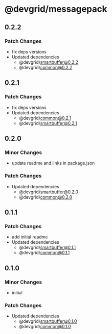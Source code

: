 # @devgrid/messagepack

## 0.2.2

### Patch Changes

- fix deps versions
- Updated dependencies
  - @devgrid/smartbuffer@0.2.2
  - @devgrid/common@0.2.2

## 0.2.1

### Patch Changes

- fix deps versions
- Updated dependencies
  - @devgrid/common@0.2.1
  - @devgrid/smartbuffer@0.2.1

## 0.2.0

### Minor Changes

- update readme and links in package.json

### Patch Changes

- Updated dependencies
  - @devgrid/smartbuffer@0.2.0
  - @devgrid/common@0.2.0

## 0.1.1

### Patch Changes

- add initial readme
- Updated dependencies
  - @devgrid/smartbuffer@0.1.1
  - @devgrid/common@0.1.1

## 0.1.0

### Minor Changes

- initial

### Patch Changes

- Updated dependencies
  - @devgrid/smartbuffer@0.1.0
  - @devgrid/common@0.1.0
